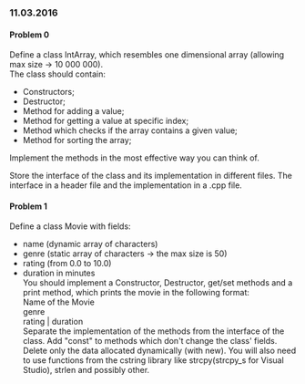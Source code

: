 ### 11.03.2016

#### Problem 0

Define a class IntArray, which resembles one dimensional array (allowing max size -> 10 000 000).  
The class should contain: 
* Constructors; 
* Destructor;
* Method for adding a value; 
* Method for getting a value at specific index; 
* Method which checks if the array contains a given value;
* Method for sorting the array;

Implement the methods in the most effective way you can think of.

Store the interface of the class and its implementation in different files. The interface in a header file and the implementation in a .cpp file. 

#### Problem 1

Define a class Movie with fields:
* name (dynamic array of characters)
* genre (static array of characters -> the max size is 50)
* rating (from 0.0 to 10.0)  
* duration in minutes  
You should implement a Constructor, Destructor, get/set methods and a print method, which prints the movie in the following format:  
Name of the Movie  
     genre  
rating | duration  
Separate the implementation of the methods from the interface of the class.
Add "const" to methods which don't change the class' fields.
Delete only the data allocated dynamically (with new).
You will also need to use functions from the cstring library like strcpy(strcpy_s for Visual Studio), strlen and possibly other.
